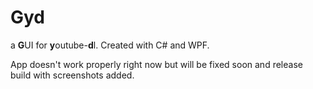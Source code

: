# Gyd
a **G**UI for **y**outube-**d**l. Created with C# and WPF.

App doesn't work properly right now but will be fixed soon and release build with screenshots added.
